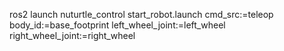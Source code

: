 ros2 launch nuturtle_control start_robot.launch cmd_src:=teleop body_id:=base_footprint left_wheel_joint:=left_wheel right_wheel_joint:=right_wheel
